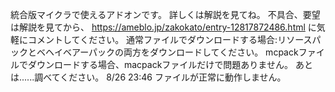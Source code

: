 統合版マイクラで使えるアドオンです。
詳しくは解説を見てね。
不具合、要望は解説を見てから、
https://ameblo.jp/zakokato/entry-12817872486.html
に気軽にコメントしてください。
通常ファイルでダウンロードする場合:リソースパックとベヘイベアーパックの両方をダウンロードしてください。
mcpackファイルでダウンロードする場合、macpackファイルだけで問題ありません。
あとは......調べてください。
8/26 23:46 ファイルが正常に動作しません。
